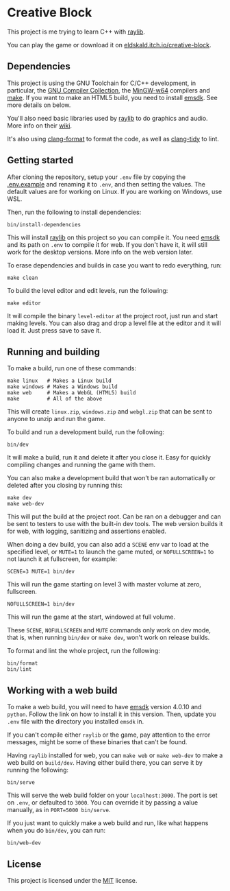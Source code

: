 # Creative Block

This project is me trying to learn C++ with [raylib](https://github.com/raysan5/raylib).

You can play the game or download it on [eldskald.itch.io/creative-block](https://eldskald.itch.io/creative-block).

## Dependencies

This project is using the GNU Toolchain for C/C++ development, in particular, the [GNU Compiler Collection](https://www.gnu.org/software/gcc), the [MinGW-w64](https://www.mingw-w64.org/) compilers and [make](https://www.gnu.org/software/make). If you want to make an HTML5 build, you need to install [emsdk](https://emscripten.org/docs/getting_started/downloads.html). See more details on below.

You'll also need basic libraries used by [raylib](https://github.com/raysan5/raylib) to do graphics and audio. More info on their [wiki](https://github.com/raysan5/raylib/wiki/Working-on-GNU-Linux).

It's also using [clang-format](https://clang.llvm.org/docs/ClangFormat.html) to format the code, as well as [clang-tidy](https://clang.llvm.org/extra/clang-tidy/) to lint.

## Getting started

After cloning the repository, setup your `.env` file by copying the [.env.example](.env.example) and renaming it to `.env`, and then setting the values. The default values are for working on Linux. If you are working on Windows, use WSL.

Then, run the following to install dependencies:

```console
bin/install-dependencies
```

This will install [raylib](https://github.com/raysan5/raylib) on this project so you can compile it. You need [emsdk](https://emscripten.org/docs/getting_started/downloads.html) and its path on `.env` to compile it for web. If you don't have it, it will still work for the desktop versions. More info on the web version later.

To erase dependencies and builds in case you want to redo everything, run:

```console
make clean
```

To build the level editor and edit levels, run the following:

```console
make editor
```

It will compile the binary `level-editor` at the project root, just run and start making levels. You can also drag and drop a level file at the editor and it will load it. Just press save to save it.

## Running and building

To make a build, run one of these commands:

```console
make linux   # Makes a Linux build
make windows # Makes a Windows build
make web     # Makes a WebGL (HTML5) build
make         # All of the above
```

This will create `linux.zip`, `windows.zip` and `webgl.zip` that can be sent to anyone to unzip and run the game.

To build and run a development build, run the following:

```console
bin/dev
```

It will make a build, run it and delete it after you close it. Easy for quickly compiling changes and running the game with them.

You can also make a development build that won't be ran automatically or deleted after you closing by running this:

```console
make dev
make web-dev
```

This will put the build at the project root. Can be ran on a debugger and can be sent to testers to use with the built-in dev tools. The web version builds it for web, with logging, sanitizing and assertions enabled.

When doing a dev build, you can also add a `SCENE` env var to load at the specified level, or `MUTE=1` to launch the game muted, or `NOFULLSCREEN=1` to not launch it at fullscreen, for example:

```console
SCENE=3 MUTE=1 bin/dev
```

This will run the game starting on level 3 with master volume at zero, fullscreen.

```console
NOFULLSCREEN=1 bin/dev
```

This will run the game at the start, windowed at full volume.

These `SCENE`, `NOFULLSCREEN` and `MUTE` commands only work on dev mode, that is, when running `bin/dev` or `make dev`, won't work on release builds.

To format and lint the whole project, run the following:

```console
bin/format
bin/lint
```

## Working with a web build

To make a web build, you will need to have [emsdk](https://emscripten.org/docs/getting_started/downloads.html) version 4.0.10 and `python`. Follow the link on how to install it in this version. Then, update you `.env` file with the directory you installed `emsdk` in.

If you can't compile either `raylib` or the game, pay attention to the error messages, might be some of these binaries that can't be found.

Having `raylib` installed for web, you can `make web` or `make web-dev` to make a web build on `build/dev`. Having either build there, you can serve it by running the following:

```console
bin/serve
```

This will serve the web build folder on your `localhost:3000`. The port is set on `.env`, or defaulted to `3000`. You can override it by passing a value manually, as in `PORT=5000 bin/serve`.

If you just want to quickly make a web build and run, like what happens when you do `bin/dev`, you can run:

```console
bin/web-dev
```

## License

This project is licensed under the [MIT](https://opensource.org/license/mit/) license.
